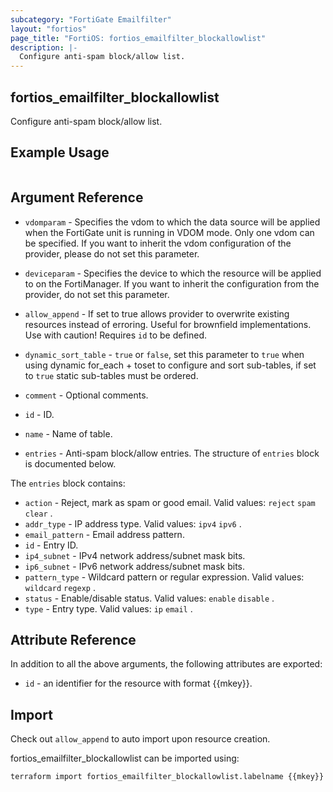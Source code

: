 ```yaml
---
subcategory: "FortiGate Emailfilter"
layout: "fortios"
page_title: "FortiOS: fortios_emailfilter_blockallowlist"
description: |-
  Configure anti-spam block/allow list.
---
```


## fortios_emailfilter_blockallowlist
Configure anti-spam block/allow list.

## Example Usage

```hcl

```

## Argument Reference
* `vdomparam` - Specifies the vdom to which the data source will be applied when the FortiGate unit is running in VDOM mode. Only one vdom can be specified. If you want to inherit the vdom configuration of the provider, please do not set this parameter.
* `deviceparam` - Specifies the device to which the resource will be applied to on the FortiManager. If you want to inherit the configuration from the provider, do not set this parameter.
* `allow_append` - If set to true allows provider to overwrite existing resources instead of erroring. Useful for brownfield implementations. Use with caution! Requires `id` to be defined.
* `dynamic_sort_table` - `true` or `false`, set this parameter to `true` when using dynamic for_each + toset to configure and sort sub-tables, if set to `true` static sub-tables must be ordered.

* `comment` - Optional comments.
* `id` - ID.
* `name` - Name of table.
* `entries` - Anti-spam block/allow entries. The structure of `entries` block is documented below.

The `entries` block contains:

* `action` - Reject, mark as spam or good email. Valid values: `reject` `spam` `clear` .
* `addr_type` - IP address type. Valid values: `ipv4` `ipv6` .
* `email_pattern` - Email address pattern.
* `id` - Entry ID.
* `ip4_subnet` - IPv4 network address/subnet mask bits.
* `ip6_subnet` - IPv6 network address/subnet mask bits.
* `pattern_type` - Wildcard pattern or regular expression. Valid values: `wildcard` `regexp` .
* `status` - Enable/disable status. Valid values: `enable` `disable` .
* `type` - Entry type. Valid values: `ip` `email` .

## Attribute Reference

In addition to all the above arguments, the following attributes are exported:
* `id` - an identifier for the resource with format {{mkey}}.

## Import

Check out `allow_append` to auto import upon resource creation.

fortios_emailfilter_blockallowlist can be imported using:
```sh
terraform import fortios_emailfilter_blockallowlist.labelname {{mkey}}
```
